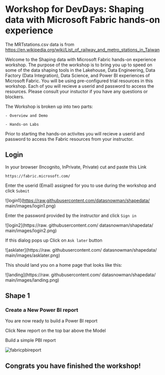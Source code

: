 # Workshop for DevDays: Shaping data with Microsoft Fabric hands-on experience

The MRTstations.csv data is from 
https://en.wikipedia.org/wiki/List_of_railway_and_metro_stations_in_Taiwan

Welcome to the Shaping data with Microsoft Fabric hands-on experience workshop.  The purpose of the workshop is to bring you up to speed on some of the data shaping tools in the Lakehouse, Data Engineering, Data Factory (Data Integration), Data Science, and Power BI experiences of Microsoft Fabric.  You will be using pre-configured trial resources in this workshop.  Each of you will recieve a userid and password to access the resources.  Please consult your instuctor if you have any questions or blockers.

The Workshop is broken up into two parts:

    - Overview and Demo

    - Hands-on Labs

Prior to starting the hands-on activites you will recieve a userid and password to access the Fabric resources from your instructor.

## Login

In your browser (Incognito, InPrivate, Private) cut and paste this Link

```
https://fabric.microsoft.com/
```
 
Enter the userid (Email) assigned for you to use during the workshop and click `Submit`

![login1](https://raw.githubusercontent.com/datasnowman/shapedata/
main/images/login1.png)


Enter the password provided by the instructor and click `Sign in`

![login2](https://raw.
githubusercontent.com/
datasnowman/shapedata/
main/images/login2.png)

If this dialog pops up Click on `Ask later` button

![asklater](https://raw.
githubusercontent.com/
datasnowman/shapedata/
main/images/asklater.png)

This should land you on a home page that looks like this:

![landing](https://raw.
githubusercontent.com/
datasnowman/shapedata/
main/images/landing.png)

## Shape 1 


### Create a New Power BI report

You are now ready to build a Power BI report

Click New report on the top bar above the Model

Build a simple PBI report

![fabricpbireport](https://raw.githubusercontent.com/datasnowman/shapedata/main/images/fabricpbireport.png)


## Congrats you have finished the workshop!